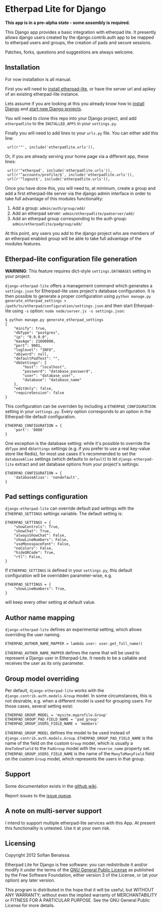 Etherpad Lite for Django
========================

__This app is in a pre-alpha state - some assembly is required.__

This Django app provides a basic integration with etherpad lite. It presently allows django users created by the django.contrib.auth app to be mapped to etherpad users and groups, the creation of pads and secure sessions.

Patches, forks, questions and suggestions are always welcome.

Installation
------------

For now installation is all manual.

First you will need to [install etherpad-lite](http://github.com/Pita/etherpad-lite/blob/master/README.md), or have the server url and apikey of an existing etherpad-lite instance.

Lets assume if you are looking at this you already know how to [install Django](https://docs.djangoproject.com/en/1.3/intro/install/) and [start new Django projects](https://docs.djangoproject.com/en/1.3/intro/tutorial01/). 

You will need to clone this repo into your Django project, and add `etherpadlite` to the `INSTALLED_APPS` in your `settings.py`.

Finally you will need to add lines to your `urls.py` file. You can either add this line:

     url(r'^', include('etherpadlite.urls')),

Or, if you are already serving your home page via a different app, these lines:

     url(r'^etherpad', include('etherpadlite.urls')),
     url(r'^accounts/profile/$', include('etherpadlite.urls')),
     url(r'^logout$', include('etherpadlite.urls')),

Once you have done this, you will need to, at minimum, create a group and add a first etherpad-lite server via the django admin interface in order to take full advantage of this modules functionality:

1. Add a group: `admin/auth/group/add/`
2. Add an etherpad server: `admin/etherpadlite/padserver/add/`
3. Add an etherpad group corresponding to the auth group: `admin/etherpadlite/padgroup/add/`

At this point, any users you add to the django project who are members of an etherpad enabled group will be able to take full advantage of the modules features.

Etherpad-lite configuration file generation
-------------------------------------------

__WARNING__: This feature requires dict-style `settings.DATABASES` setting in your project.

`django-etherpad-lite` offers a management command which generates a `settings.json` for Etherpad-lite uses project's database configuration. It is then possible to generate a proper configuration using `python manage.py generate_etherpad_settings > /path/to/etherpad/configuration/settings.json` and then start Etherpad-lite using `-s` option: `node node/server.js -s settings.json`:

    $ python manage.py generate_etherpad_settings
    {
        "minify": true,
        "dbType": "postgres",
        "ip": "0.0.0.0",
        "maxAge": 21600000,
        "port": 9001,
        "loglevel": "INFO",
        "abiword": null,
        "defaultPadText": "",
        "dbSettings": {
            "host": "localhost",
            "password": "database_password",
            "user": "database_user",
            "database": "database_name"
        },
        "editOnly": false,
        "requireSession": false
    }

This configuration can be overriden by including a `ETHERPAD_CONFIGURATION` setting in your `settings.py`. Every option corresponds to an option in the Etherpad-lite default configuration. 

    ETHERPAD_CONFIGURATION = {
        'port': '8088'
    }

One exception is the database setting: while it's possible to override the `dbType` and `dbSettings` settings (e.g. if you prefer to use a real key-value store like Redis), for most use cases it's recommended to set the `databaseAlias` settings (which defaults to `default`) to let `django-etherpad-lite` extract and set database options from your project's settings:

    ETHERPAD_CONFIGURATION = {
        'databaseAlias': 'nondefault',
    }

Pad settings configuration
--------------------------

`django-etherpad-lite` can override default pad settings with the `ETHERPAD_SETTINGS` settings variable. The default setting is:

    ETHERPAD_SETTINGS = {
        "showControls": True,
        "showChat": True,
        "alwaysShowChat": False,
        "showLineNumbers": False,
        "useMonospaceFont": False,
        "noColors": False,
        "hideQRCode": True,
        "rtl": False,
    }

If `ETHERPAD_SETTINGS` is defined in your `settings.py`, this default configuration will be overridden parameter-wise, e.g.

    ETHERPAD_SETTINGS = {
        "showLineNumbers": True,
    }

will keep every other setting at default value.

Author name mapping
-------------------

`django-etherpad-lite` defines an experimental setting, which allows overriding the user naming.

    ETHERPAD_AUTHOR_NAME_MAPPER = lambda user: user.get_full_name()

`ETHERPAD_AUTHOR_NAME_MAPPER` defines the name that will be used to represent a Django user in Etherpad-Lite. It needs to be a callable and receives the user as its only parameter.

Group model overriding
----------------------

Per default, `django-etherpad-lite` works with the `django.contrib.auth.models.Group` model. In some circumstances, this is not desirable, e.g. when a different model is used for grouping users. For those cases, several setting exist:

    ETHERPAD_GROUP_MODEL = 'mysite.myprofile.Group'
    ETHERPAD_GROUP_PAD_FIELD_NAME = 'pad_group'
    ETHERPAD_GROUP_USERS_FIELD_NAME = 'members'

`ETHERPAD_GROUP_MODEL` defines the model to be used instead of `django.contrib.auth.models.Group`. `ETHERPAD_GROUP_PAD_FIELD_NAME` is the name of the field on the custom `Group` model, which is usually a `OneToOneField` to the `PadGroup` model with the `reverse_name` property set. `ETHERPAD_GROUP_USERS_FIELD_NAME` is the name of the `ManyToManyField` field on the custom `Group` model, which represents the users in that group.

Support
-------

Some documentation exists in the [github wiki](https://github.com/sfyn/django-etherpad-lite/wiki).

Report issues to the [issue queue](https://github.com/sfyn/django-etherpad-lite/issues).

A note on multi-server support
------------------------------

I intend to support multiple etherpad-lite services with this App. At present this functionality is untested. Use it at your own risk.

Licensing
---------

Copyright 2012 Sofian Benaissa.

Etherpad Lite for Django is free software: you can redistribute it and/or modify it under the terms of the [GNU General Public License](http://www.gnu.org/licenses/) as published by the Free Software Foundation, either version 3 of the License, or (at your option) any later version.

This program is distributed in the hope that it will be useful, but WITHOUT ANY WARRANTY; without even the implied warranty of MERCHANTABILITY or FITNESS FOR A PARTICULAR PURPOSE.  See the GNU General Public License for more details.
